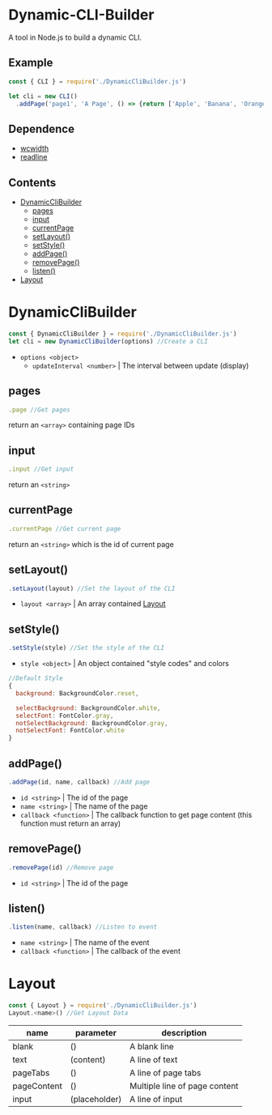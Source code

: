 # Dynamic-CLI-Builder
A tool in Node.js to build a dynamic CLI.

## Example
```js
const { CLI } = require('./DynamicCliBuilder.js')

let cli = new CLI()
  .addPage('page1', 'A Page', () => {return ['Apple', 'Banana', 'Orange'])
```

## Dependence
* [wcwidth](https://www.npmjs.com/package/wcwidth)
* [readline](https://www.npmjs.com/package/readline)

## Contents
* [DynamicCliBuilder](#dynamicclibuilder)
  * [pages](#pages)
  * [input](#input)
  * [currentPage](#currentpage)
  * [setLayout()](#setlayout)
  * [setStyle()](#setstyle)
  * [addPage()](#addpage)
  * [removePage()](#removepage)
  * [listen()](#listen)
* [Layout](#layout)

# DynamicCliBuilder
```js
const { DynamicCliBuilder } = require('./DynamicCliBuilder.js')
let cli = new DynamicCliBuilder(options) //Create a CLI
```
* `options <object>`
  * `updateInterval <number>` | The interval between update (display)
 
## pages
```js
.page //Get pages
```
return an `<array>` containing page IDs

## input
```js
.input //Get input
```
return an `<string>`

## currentPage
```js
.currentPage //Get current page
```
return an `<string>` which is the id of current page

## setLayout()
```js
.setLayout(layout) //Set the layout of the CLI
```
* `layout <array>` | An array contained [Layout](#layout)

## setStyle()
```js
.setStyle(style) //Set the style of the CLI
```
* `style <object>` | An object contained "style codes" and colors
```js
//Default Style
{
  background: BackgroundColor.reset,

  selectBackground: BackgroundColor.white,
  selectFont: FontColor.gray,
  notSelectBackground: BackgroundColor.gray,
  notSelectFont: FontColor.white
}
```

## addPage()
```js
.addPage(id, name, callback) //Add page
```
* `id <string>` | The id of the page
* `name <string>` | The name of the page
* `callback <function>` | The callback function to get page content (this function must return an array)

## removePage()
```js
.removePage(id) //Remove page
```
* `id <string>` | The id of the page

## listen()
```js
.listen(name, callback) //Listen to event
```
* `name <string>` | The name of the event
* `callback <function>` | The callback of the event

# Layout
```js
const { Layout } = require('./DynamicCliBuilder.js')
Layout.<name>() //Get Layout Data
```

| name       | parameter    | description                  |
| ---        | ---          | ---                          |
| blank      | ()           | A blank line                 |
| text       | (content)    | A line of text               |
| pageTabs   | ()           | A line of page tabs          |
| pageContent| ()           | Multiple line of page content|
| input      | (placeholder)| A line of input              |
